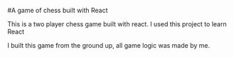 #A game of chess built with React

This is a two player chess game built with react. I used this project to learn React

I built this game from the ground up, all game logic was made by me. 

